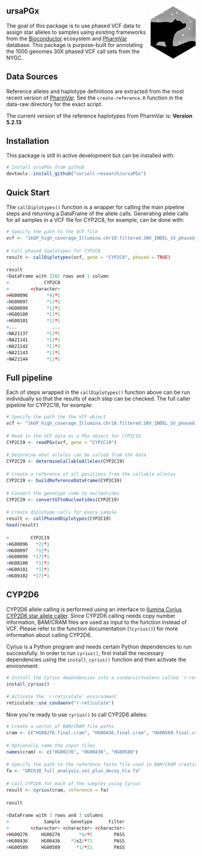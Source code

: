 ## ursaPGx <img src="man/figures/logo.png" align="right" height="139"/>

The goal of this package is to use phased VCF data to assign star alleles to
samples using existing frameworks from the
[Bioconductor](https://www.bioconductor.org/) ecosystem and
[PharmVar](https://www.pharmvar.org) database. This package is purpose-built for
annotating the 1000 genomes 30X phased VCF call sets from the NYGC.

## Data Sources

Reference alleles and haplotype definitions are extracted from the most recent
version of [PharmVar](https://www.pharmvar.org/download). See the
`create-reference.R` function in the data-raw directory for the exact script.

The current version of the reference haplotypes from PharmVar is: **Version 5.2.13**

## Installation

This package is still in active development but can be installed with:

```r
# Install ursaPGx from github
devtools::install_github("coriell-research/ursaPGx")
```

## Quick Start

The `callDiplotypes()` function is a wrapper for calling the main pipeline 
steps and returning a DataFrame of the allele calls. Generating allele calls
for all samples in a VCF file for CYP2C8, for example, can be done with:

```r
# Specify the path to the VCF file
vcf <- "1kGP_high_coverage_Illumina.chr10.filtered.SNV_INDEL_SV_phased_panel.vcf.gz"

# Call phased diplotypes for CYP2C8
result <- callDiplotypes(vcf, gene = "CYP2C8", phased = TRUE)

result
>DataFrame with 3202 rows and 1 column
>             CYP2C8
>        <character>
>HG00096       *4|*1
>HG00097       *1|*1
>HG00099       *1|*1
>HG00100       *1|*1
>HG00101       *1|*1
>...             ...
>NA21137       *1|*1
>NA21141       *1|*1
>NA21142       *1|*3
>NA21143       *1|*1
>NA21144       *1|*1
```

## Full pipeline

Each of steps wrapped in the `callDiplotypes()` function above can be run 
individually so that the results of each step can be checked. The full caller 
pipeline for CYP2C19, for example:

```r
# Specify the path the the VCF object
vcf <- "1kGP_high_coverage_Illumina.chr10.filtered.SNV_INDEL_SV_phased_panel.vcf.gz"

# Read in the VCF data as a PGx object for CYP2C19
CYP2C19 <- readPGx(vcf, gene = "CYP2C19")

# Determine what alleles can be called from the data
CYP2C19 <- determineCallableAlleles(CYP2C19)

# Create a reference of all positions from the callable alleles 
CYP2C19 <- buildReferenceDataFrame(CYP2C19)

# Convert the genotype code to nucleotides
CYP2C19 <- convertGTtoNucleotides(CYP2C19)

# Create diplotype calls for every sample
result <- callPhasedDiplotypes(CYP2C19)
head(result)

>        CYP2C19
>HG00096   *2|*1
>HG00097   *1|*1
>HG00099  *17|*1
>HG00100   *1|*1
>HG00101   *1|*1
>HG00102  *17|*1
```

## CYP2D6 

CYP2D6 allele calling is performed using an interface to [Ilumina Cyrius CYP2D6 star allele caller](https://github.com/Illumina/Cyrius). Since CYP2D6 calling needs copy 
number information, BAM/CRAM files are used as input to the function instead of 
VCF. Please refer to the function documentation (`?cyrius()`) for more 
information about calling CYP2D6.

Cyrius is a Python program and needs certain Python dependencies to run 
successfully. In order to run `cyrius()`, first install the necessary 
dependencies using the `install_cyrius()` function and then activate the environment:

```r
# Install the Cyrius dependencies into a conda/virtualenv called 'r-reticulate'
install_cyrius()

# Activate the 'r-reticulate' environment
reticulate::use_condaenv("r-reticulate")
```

Now you're ready to use `cyrius()` to call CYP2D6 alleles:

```r
# Create a vector of BAM/CRAM file paths
cram <- c("HG00276.final.cram", "HG00436.final.cram", "HG00589.final.cram")

# Optionally name the input files
names(cram) <- c("HG00276", "HG00436", "HG00589")

# Specify the path to the reference fasta file used in BAM/CRAM creation
fa <- "GRCh38_full_analysis_set_plus_decoy_hla.fa"

# Call CYP2D6 for each of the samples using Cyrius
result <- cyrius(cram, reference = fa)

result

>DataFrame with 3 rows and 3 columns
>             Sample    Genotype      Filter
>        <character> <character> <character>
>HG00276     HG00276       *4/*5        PASS
>HG00436     HG00436    *2x2/*71        PASS
>HG00589     HG00589      *1/*21        PASS
```
